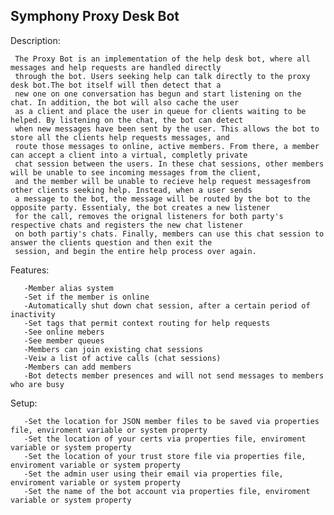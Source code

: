Symphony Proxy Desk Bot
-----------------------
Description:


     The Proxy Bot is an implementation of the help desk bot, where all messages and help requests are handled directly
     through the bot. Users seeking help can talk directly to the proxy desk bot.The bot itself will then detect that a 
     new one on one conversation has begun and start listening on the chat. In addition, the bot will also cache the user 
     as a client and place the user in queue for clients waiting to be helped. By listening on the chat, the bot can detect 
     when new messages have been sent by the user. This allows the bot to store all the clients help requests messages, and 
     route those messages to online, active members. From there, a member can accept a client into a virtual, completly private 
     chat session between the users. In these chat sessions, other members will be unable to see incoming messages from the client,
     and the member will be unable to recieve help request messagesfrom other clients seeking help. Instead, when a user sends 
     a message to the bot, the message will be routed by the bot to the opposite party. Essentialy, the bot creates a new listener 
     for the call, removes the orignal listeners for both party's respective chats and registers the new chat listener
     on both partiy's chats. Finally, members can use this chat session to answer the clients question and then exit the
     session, and begin the entire help process over again.
     
Features:

       -Member alias system
       -Set if the member is online
       -Automatically shut down chat session, after a certain period of inactivity
       -Set tags that permit context routing for help requests
       -See online mebers
       -See member queues
       -Members can join existing chat sessions
       -Veiw a list of active calls (chat sessions)
       -Members can add members
       -Bot detects member presences and will not send messages to members who are busy
       
Setup:
       
       -Set the location for JSON member files to be saved via properties file, enviroment variable or system property
       -Set the location of your certs via properties file, enviroment variable or system property
       -Set the location of your trust store file via properties file, enviroment variable or system property
       -Set the admin user using their email via properties file, enviroment variable or system property
       -Set the name of the bot account via properties file, enviroment variable or system property
     
     